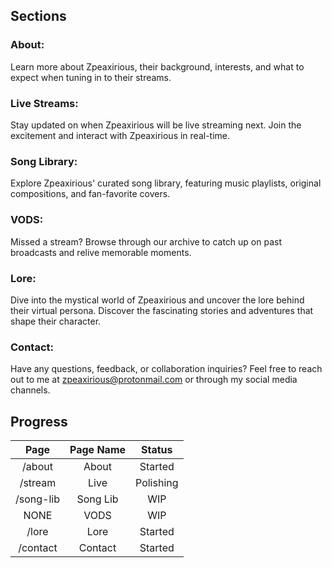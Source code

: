 ## Sections

### About:
Learn more about Zpeaxirious, their background, interests, and what to expect when tuning in to their streams.

### Live Streams:
Stay updated on when Zpeaxirious will be live streaming next. Join the excitement and interact with Zpeaxirious in real-time.

### Song Library:
Explore Zpeaxirious' curated song library, featuring music playlists, original compositions, and fan-favorite covers.

### VODS:
Missed a stream? Browse through our archive to catch up on past broadcasts and relive memorable moments.

### Lore:
Dive into the mystical world of Zpeaxirious and uncover the lore behind their virtual persona. Discover the fascinating stories and adventures that shape their character.

### Contact:
Have any questions, feedback, or collaboration inquiries? Feel free to reach out to me at zpeaxirious@protonmail.com or through my social media channels.

## Progress

| Page | Page Name | Status |
| :-: | :-: | :-: |
| /about | About | Started |
| /stream | Live | Polishing |
| /song-lib | Song Lib | WIP |
| NONE | VODS | WIP |
| /lore | Lore | Started |
| /contact | Contact | Started |
